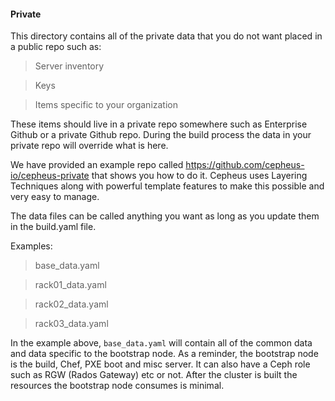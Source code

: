 #### Private

This directory contains all of the private data that you do not want placed in a public repo such as:

>Server inventory

>Keys

>Items specific to your organization

These items should live in a private repo somewhere such as Enterprise Github or a private Github repo. During the build process the data in your private repo will override what is here.

We have provided an example repo called https://github.com/cepheus-io/cepheus-private that shows you how to do it. Cepheus uses Layering Techniques along with powerful template features to make this possible and very easy to manage. 

The data files can be called anything you want as long as you update them in the build.yaml file.

Examples:

>base_data.yaml

>rack01_data.yaml

>rack02_data.yaml

>rack03_data.yaml

In the example above, `base_data.yaml` will contain all of the common data and data specific to the bootstrap node. As a reminder, the bootstrap node is the build, Chef, PXE boot and misc server. It can also have a Ceph role such as RGW (Rados Gateway) etc or not. After the cluster is built the resources the bootstrap node consumes is minimal.
